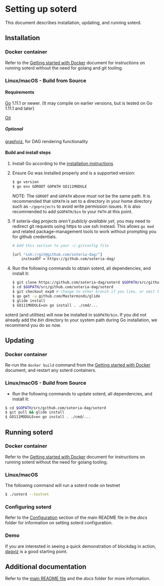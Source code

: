 Setting up soterd
===

This document describes installation, updating, and running soterd.


## Installation

### Docker container

Refer to the [Getting started with Docker](getting_started_docker.md) document for instructions on running soterd without the need for golang and git tooling.

### Linux/macOS - Build from Source

#### Requirements

[Go](http://golang.org) 1.11.1 or newer. (It may compile on earlier versions, but is tested on Go 1.11.1 and later)

[Git](https://git-scm.com/)

##### Optional

[graphviz](https://graphviz.org/), for DAG rendering functionality

#### Build and install steps

1. Install Go according to the [installation instructions](http://golang.org/doc/install)

2. Ensure Go was installed properly and is a supported version:

    ```bash
    $ go version
    $ go env GOROOT GOPATH GO111MODULE
    ```

    NOTE: The `GOROOT` and `GOPATH` above _must not_ be the same path.  It is
    recommended that `GOPATH` is set to a directory in your home directory such as
    `~/goprojects` to avoid write permission issues. It is also recommended to add
    `$GOPATH/bin` to your `PATH` at this point.

3. If soteria-dag projects _aren't publicly available yet_, you may need to redirect git requests using https to use ssh instead. This allows `go mod` and related package-management tools to work without prompting you for github credentials.

    ```bash
    # Add this section to your ~/.gitconfig file

    [url "ssh://git@github.com/soteria-dag/"]
        insteadOf = https://github.com/soteria-dag/
    ```

4. Run the following commands to obtain soterd, all dependencies, and install it:

    ```bash
    $ git clone https://github.com/soteria-dag/soterd $GOPATH/src/github.com/soteria-dag/soterd
    $ cd $GOPATH/src/github.com/soteria-dag/soterd
    $ git checkout exp0 # change to other branch if you like, or omit this step if on master
    $ go get -u github.com/Masterminds/glide
    $ glide install
    $ GO111MODULE=on go install . ./cmd/...
    ```

soterd (and utilities) will now be installed in `$GOPATH/bin`.  If you did not already add the _bin_ directory to your system path during Go installation, we recommend you do so now.


## Updating

### Docker container

Re-run the `docker build` command from the [Getting started with Docker](docs/getting_started_docker.md) document, and restart any soterd containers.

### Linux/macOS - Build from Source

- Run the following commands to update soterd, all dependencies, and install it:

```bash
$ cd $GOPATH/src/github.com/soteria-dag/soterd
$ git pull && glide install
$ GO111MODULE=on go install . ./cmd/...
```

## Running soterd

### Docker container

Refer to the [Getting started with Docker](docs/getting_started_docker.md) document for instructions on running soterd without the need for golang tooling.

### Linux/macOS

The following command will run a soterd node on testnet

```bash
$ ./soterd --testnet
```

### Configuring soterd

Refer to the [Configuration](README.md#Configuration) section of the main README file in the _docs_ folder for information on setting soterd configuration.

### Demo
If you are interested in seeing a quick demonstration of blockdag in action, [dagviz](../cmd/dagviz/README.md) is a good starting point.


## Additional documentation

Refer to the [main README file](README.md) and the _docs_ folder for more information.
